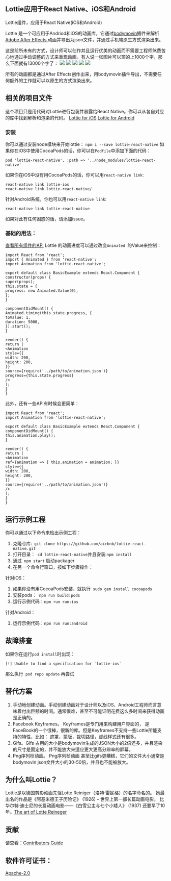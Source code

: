 ## Lottie应用于React Native、iOS和Android
Lottie组件，应用于React Native(iOS和Android)

Lottie 是一个可应用于Andriod和iOS的动画库，它通过[bodymovin](https://github.com/bodymovin/bodymovin)插件来解析[Adobe After Effects ](http://www.adobe.com/products/aftereffects.html)动画并导出为json文件，并通过手机端原生方式渲染出来。

这是前所未有的方式，设计师可以创作并且运行优美的动画而不需要工程师煞费苦心地通过手动调整的方式来重现动画。有人说一张图片可以顶的上1000个字，那么下面就有13000个字了：
![](https://github.com/airbnb/lottie-ios/raw/master/_Gifs/Examples1.gif)
![](https://github.com/airbnb/lottie-ios/raw/master/_Gifs/Examples2.gif)
![](https://github.com/airbnb/lottie-ios/raw/master/_Gifs/Community%202_3.gif)
![](https://github.com/airbnb/lottie-ios/raw/master/_Gifs/Examples3.gif)
![](https://github.com/airbnb/lottie-ios/raw/master/_Gifs/Examples4.gif)

所有的动画都是通过After Effects创作出来，用bodymovin插件导出，不需要任何额外的工作就可以以原生的方式渲染出来。
## 相关的项目文件
这个项目只是用代码对Lottie进行包装并暴露给React Native。你可以从各自对应的库中找到解析和渲染的代码。
[Lottie for iOS](https://github.com/airbnb/lottie-ios)
[Lottie for Android](https://github.com/airbnb/lottie-android)
### 安装
你可以通过安装node模块来开始lottie：
```npm i --save lottie-react-native```
如果你在iOS中使用CocoaPods的话，你可以在`Podfile`中添加下面的代码：
```
pod 'lottie-react-native', :path => '../node_modules/lottie-react-native'
```
如果你在iOS中没有用CocoaPods的话，你可以用`react-native link`:
```
react-native link lottie-ios
react-native link lottie-react-native/
```
针对Android系统，你也可以用`react-native link`:
```
react-native link lottie-react-native
```
如果对此有任何困惑的话，请添加issue。

### 基础的用法：
[查看所有组件的API](https://github.com/airbnb/lottie-react-native/blob/master/docs/api.md)
Lottie 的动画进度可以通过改变`Animated `的Value来控制：
```
import React from 'react';
import { Animated } from 'react-native';
import Animation from 'lottie-react-native';

export default class BasicExample extends React.Component {
constructor(props) {
super(props);
this.state = {
progress: new Animated.Value(0),
};
}

componentDidMount() {
Animated.timing(this.state.progress, {
toValue: 1,
duration: 5000,
}).start();
}

render() {
return (
<Animation
style={{
width: 200,
height: 200,
}}
source={require('../path/to/animation.json')}
progress={this.state.progress}
/>
);
}
}
```
此外，还有一些API有时候会更简单：
```
import React from 'react';
import Animation from 'lottie-react-native';

export default class BasicExample extends React.Component {
componentDidMount() {
this.animation.play();
}

render() {
return (
<Animation
ref={animation => { this.animation = animation; }}
style={{
width: 200,
height: 200,
}}
source={require('../path/to/animation.json')}
/>
);
}
}
```
## 运行示例工程

你可以通过以下命令来检出示例工程：
1. 克隆仓库:``` git clone https://github.com/airbnb/lottie-react-native.git```
2. 打开目录：``` cd lottie-react-native```并且安装:```npm install```
3. 通过``` npm start``` 启动packager
4. 在另一个命令行窗口，按如下步骤操作：

针对iOS：
1. 如果你没有用CocoaPods安装，就执行``` sudo gem install cocoapods```
2. 安装pods：``` npm run build:pods```
3. 运行示例代码：```npm run run:ios```

针对Android：
1. 运行示例代码：```npm run run:android```

## 故障排查
如果你在运行```pod install```时出现：
```
[!] Unable to find a specification for `lottie-ios` 
```
那么执行``` pod repo update``` 再尝试

## 替代方案
1. 手动地创建动画。手动创建动画对于设计师以及iOS、Android工程师而言意味着付出巨额的时间。通常很难，甚至不可能证明花费这么多时间来获得动画是正确的。
2. Facebook Keyframes。 Keyframes是专门用来构建用户界面的， 是FaceBook的一个很棒，很新的库。但是Keyframes不支持一些Lottie所能支持的特性，比如： 遮罩，蒙版，裁切路径，虚线样式还有很多。
3. Gifs。Gifs 占用的大小是bodymovin生成的JSON大小的2倍还多，并且渲染的尺寸是固定的，并不能放大来适应更大更高分辨率的屏幕。
4. Png序列桢动画。 Png序列桢动画 甚至比gifs更糟糕，它们的文件大小通常是 bodymovin json文件大小的30-50倍，并且也不能被放大。

## 为什么叫Lottie？
Lottie是以德国剪影动画先驱Lotte Reiniger（洛特·雷妮格）的名字命名的。 她最出名的作品是《阿基米德王子历险记》 (1926) – 世界上第一部长篇动画电影。 比华尔特·迪士尼的长篇动画电影——《白雪公主与七个小矮人》 (1937) 还要早了10年。[The art of Lotte Reineger](https://www.youtube.com/watch?v=LvU55CUw5Ck&feature=youtu.be)
## 贡献
请查看：[Contributors Guide](https://github.com/airbnb/lottie-react-native/blob/master/CONTRIBUTING.md)
## 软件许可证书：
[Apache-2.0](https://github.com/airbnb/lottie-react-native/blob/master/LICENSE.md)

